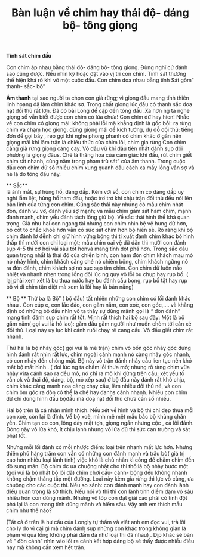 ﻿---
id: 7
title: Bàn luận về chim hay thái độ- dáng bộ- tông giọng
layout: EventPage
category: events
path: '/events/ban-luan-ve-chim/'
key: ban-luan-ve-chim

meta: Cách người Nhật cải tạo đất đai nông trại
keywords: Cách người Nhật cải tạo đất đai nông trại

psyshine: https://www.ghetiffanygiasi.com
---

**Tính sát chim đấu**

Con chim áp nhau bằng thái độ- dáng bộ- tông giọng.
Đừng nghĩ cứ đánh sao cũng được. Nếu nhìn kỹ hoặc đặt vào vị trí con chim. Tính sát thương thể hiện khá rõ khi vô một cuộc đấu. Con chim doạ nhau bằng tính Sát gồm” thanh- sắc- bộ”

**Âm thanh** 
tại sao người ta chọn con già rừng; vì giọng đấu mang tính thiên linh hoang dã làm chim khác sợ. Trong chất giọng lúc đấu có thanh sắc doạ nạt đối thủ rất lớn. Đã có bài Long để cập đến tông đấu .Xa hơn ng ta nghe giọng sổ vẫn biết được con chim có lửa chưa! Con chim dữ hay hien! Nhắc về con chim có giọng mái: không phải lỗi mà khẳng định là gốc bổi: ra rừng chim va chạm học giọng, dùng giọng mái để kích tướng, dụ dỗ đối thủ; tiếng đơn để gọi bầy , reo gọi khi nghe phong phanh có chim khác ở gần nên giọng mái khi lâm trận là chiêu thức của chim lõi, chim gìa rừng.Con chim càng già rừng giọng càng cay. Vô đấu vũ khí đầu tiên nhất đánh sụp đối phương là giọng đâus. Ché là thăng hoa của cảm giác khi đấu, rút chim giết chim rất nhanh, cũng nằm trong phạm trù sát” của âm thanh. Trong cuộc đấu con chim dữ sổ nhiều chim xung quanh dẫu cách xa mấy lồng vẫn sợ và né là do tông đấu này.

** Sắc**  
là ánh mắt, sự hùng hổ, dáng dấp. Kèm với sổ, con chim có dáng dấp uy nghi lẫm liệt, hùng hổ ham đấu, hoặc trơ trơ khi chịu trận đối thủ đều nói lên bản lĩnh của từng con chim. Cũng sắc thái này nhưng có mẫu chim nhát đòn, đánh vu vơ, đánh yếu sợ mạnh; và mẫu chim găm sát ham chim, mạnh đánh mạnh, chim yếu đánh tách lồng giữ bộ. Về sắc thái hình thể khá quan trọng. Giả như hai con ngang tài nhưng con chim nhìn bệ vệ hung dữ hơn, bộ cốt to chắc khoẻ hơn vẫn có sức sát chim hơn bộ hiền sẻ. Rõ ràng khi bộ chim đánh lơ đễnh chỉ giữ hình vững bộng thì tỉ xuất đánh chim khác bỏ hình thấp thì mười con chỉ loại một; mẫu chim oai vệ dữ dằn thì mười con đánh sụp 4-5 thì cơ hội vài sâu tốt honvà mang tính đột phá hơn. Trong sắc đấu quan trọng nhất là thái độ của chiến binh, con ham đòn chim khách mau mỏ nó nhảy hình, chim khách căng ché nó chiêm bộng, chim khách ngừng nó ra đòn đánh, chim khách sợ nó sục sạo tìm chim. Con chim dữ luôn náo nhiệt và nhanh nhẹn trong lồng đôi lúc ng quy vô lỗi bu chụp hay rụp bố. ( lại phải xem xét là bu thua nước hay bu đánh cầu bọng, rụp bố tật hay rụp bố vì dí chim tận diệt mà xem là lỗi hay là bản năng) 

** Bộ **
Thứ ba là Bộ” ( bộ đấu) tất nhiên những con chim có lối đánh khác nhau . Con cúp c, con lắc đảo, con găm nằm, con xoè, con góc,.... và khẳng định có những bộ đấu nhìn vô ta thấy sự dũng mãnh gọi là “ đòn đánh” mang tính đánh sụp chim rất tốt.
Mình rất thích hai bộ sau đây:
Một là bộ găm nằm( gọi vui là hổ lao): găm đấu gằm người như muốn chòm tới cắn xé đối thủ. Loại này uy lực khi cánh ruồi chạy rê cang cầu. Vô đấu giết chim rất nhanh.

Thứ hai là bộ nhảy góc( gọi vui là mê trận) chim vô bốn góc nhảy góc dựng hình đánh rất nhìn rất lực, chim ngoài cành manh nó càng nhảy góc nhanh, có con nhảy đến chóng mặt. Bộ này vô trận đánh nhảy cầu lien tục nên khó mất bộ mất hình . ( đoi lúc ng ta chấm lỗi thưa mỏ; nhưng rõ ràng chim vừa nhảy vừa cánh sao ra đều mỏ, nó chỉ ra mỏ khi dừng trên cầu; xét yếu tố vẫn ok vầ thái độ, dáng, bộ, mỏ xếp sau) ở bộ đấu này đánh rất khó chịu, chim khác càng mạnh noa càng chạy cầu, làm nhiều đối thủ né, và con chim ôm góc ra đòn có thể là ché hay đanhs cánh nhanh. Nhiều con chim dữ chỉ dùng hình đấu bộđấu mà doạ nạt đối thủ chưa cần sổ nhiều.

Hai bộ trên là cá nhân mình thích. Nếu xét về hình và bộ thì chỉ đẹp thua mỗi con xoè, còn lại là đỉnh.
Về bộ xoè, mình mê mệt mẫu bắc bộ khủng chân yến. Chim tạn co con, lông dày mặt tợn, giọng ngắn nhưng cộc , cả lối đánh. Dòng này vô lửa khó, ít chịu lạnh nhưng vô lửa đủ thì sức can trường và sát phạt tốt.

Nhưng mỗi lối đánh có mỗi nhược điểm: loại trên nhanh mất lực hơn. Nhưng thiên phú hàng trăm con vẫn có những con đánh mạnh và trâu bò( giá trị cao hơn nhiều loại lành tính) việc khó là chủ nhân kì công để chăm chim đến độ sung mãn.
Bộ chim dc ưa chuộng nhất cho thi thố:là bộ nhảy bước một (gọi vui là bộ nhất bộ lôi đả) chim chơi cầu- cánh- bộng đều không nhanh không chậm thẳng tắp một đường. Loại này kèm gia rừng thì lực vô cùng, ưa chuộng cho các cuộc thi.
Nếu so sánh: con đánh mạnh hay con đánh lành điều quan trọng là sở thích. Nếu nói vô thi thì con lành tính điềm đạm vô sâu nhiều hơn con dũng mãnh. Nhưng vô tóp con đạt giải cao phải có tính đột phá lại là con mang tính dũng mãnh và hiểm sâu. 
Vậy anh em thích mẫu chim như thế nào?

(Tất cả ở trên là hư cấu của Longly tự thấm và viết anh em đọc vui, trả lời cho lý do vì cái gì mà chim đánh sụp những con khác trong không gian là phạm vi quả lồng không phải đấm đá như loại thi đá nhau) . Dịp khác sẽ bàn về “ đòn cánh” nhìn vào lối ra cánh kết hợp dáng bộ sẽ thấy được nhiều điều hay mà không cần xem hết trận.